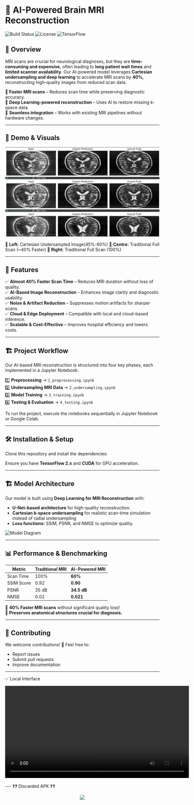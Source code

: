 # 🧠 AI-Powered Brain MRI Reconstruction

![Build Status](https://img.shields.io/badge/status-active-brightgreen) ![License](https://img.shields.io/badge/license-MIT-blue) ![TensorFlow](https://img.shields.io/badge/TensorFlow-2.x-orange)

## 🚀 Overview
MRI scans are crucial for neurological diagnoses, but they are **time-consuming and expensive**, often leading to **long patient wait times** and **limited scanner availability**. Our AI-powered model leverages **Cartesian undersampling and deep learning** to accelerate MRI scans by **40%**, reconstructing high-quality images from reduced scan data. 

🔹 **Faster MRI scans** – Reduces scan time while preserving diagnostic accuracy.  
🔹 **Deep Learning-powered reconstruction** – Uses AI to restore missing k-space data.  
🔹 **Seamless integration** – Works with existing MRI pipelines without hardware changes.  

---

## 🎥 Demo & Visuals
<p align="center">
    <img src="assets/images/Testing.png" width="600">
</p>

📌 **Left:** Cartesian Undersampled Image(45%-60%)
📌 **Centre:** Traditional Full Scan (~40% Faster)
📌 **Right:** Traditional Full Scan (100%)

---

## 🌟 Features
✅ **Almost 40% Faster Scan Time** – Reduces MRI duration without loss of quality.  
✅ **AI-Based Image Reconstruction** – Enhances image clarity and diagnostic usability.  
✅ **Noise & Artifact Reduction** – Suppresses motion artifacts for sharper scans.  
✅ **Cloud & Edge Deployment** – Compatible with local and cloud-based inference.  
✅ **Scalable & Cost-Effective** – Improves hospital efficiency and lowers costs.  

---

## 🏗 Project Workflow
Our AI-based MRI reconstruction is structured into four key phases, each implemented in a Jupyter Notebook:

1️⃣ **Preprocessing** → `1_preprocessing.ipynb`  
2️⃣ **Undersampling MRI Data** → `2_undersampling.ipynb`  
3️⃣ **Model Training** → `3_training.ipynb`  
4️⃣ **Testing & Evaluation** → `4_testing.ipynb`  

To run the project, execute the notebooks sequentially in Jupyter Notebook or Google Colab.

---

## 🛠 Installation & Setup
Clone this repository and install the dependencies:

Ensure you have **TensorFlow 2.x** and **CUDA** for GPU acceleration.


---

## 🏗 Model Architecture
Our model is built using **Deep Learning for MRI Reconstruction** with:

- **U-Net-based architecture** for high-quality reconstruction.
- **Cartesian k-space undersampling** for realistic scan-time simulation instead of radial undersampling
- **Loss functions:** SSIM, PSNR, and NMSE to optimize quality.

![Model Diagram](https://your-diagram-link.com)

---

## 📊 Performance & Benchmarking
| Metric        | Traditional MRI | AI-Powered MRI |
|--------------|----------------|----------------|
| Scan Time    | 100%           | **60%**        |
| SSIM Score   | 0.92           | **0.90**       |
| PSNR         | 35 dB          | **34.5 dB**    |
| NMSE         | 0.02           | **0.021**      |

🔹 **40% Faster MRI scans** without significant quality loss!  
🔹 **Preserves anatomical structures crucial for diagnosis.**  

---

## 🤝 Contributing
We welcome contributions! 🚀 Feel free to:
- Report issues
- Submit pull requests
- Improve documentation

---
✅ Local Interface

<p align="center">
    <video width="600" controls>
        <source src="assets/videos/local.mp4" type="video/mp4">
        Your browser does not support the video tag.
    </video>
</p>
---
❓❓ Discarded APK ❓❓

<p align="center">
    <a href="https://github.com/Reso_Scan/assets/videos/APK.mp4">
        <img src="assets/images/video_thumbnail.png" width="600">
    </a>
</p>

